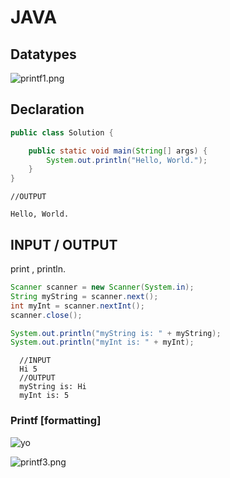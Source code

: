 # **JAVA**



## Datatypes

![printf1.png](/home/ankesh/projects/docnotes/docs/printf1.png)



## **Declaration**

```java
public class Solution {

    public static void main(String[] args) {
        System.out.println("Hello, World.");
    }
}
```

```
//OUTPUT

Hello, World.
```



## **INPUT / OUTPUT**

print , println.

```java
Scanner scanner = new Scanner(System.in);
String myString = scanner.next();
int myInt = scanner.nextInt();
scanner.close();

System.out.println("myString is: " + myString);
System.out.println("myInt is: " + myInt);
```

```
  //INPUT
  Hi 5
  //OUTPUT
  myString is: Hi
  myInt is: 5
```



### Printf [formatting]

![yo](/home/ankesh/projects/docnotes/docs/printf2.png)

![printf3.png](/home/ankesh/projects/docnotes/docs/printf3.png)




